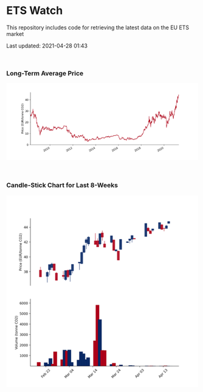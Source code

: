# ETS Watch

This repository includes code for retrieving the latest data on the EU ETS market

Last updated: 2021-04-28 01:43

<br>

### Long-Term Average Price

![Long-term average](img/long_term_avg.png)

<br>

### Candle-Stick Chart for Last 8-Weeks

![Open, High, Low, Close & Volume](img/ohlc_vol.png)
